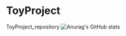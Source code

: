 # ToyProject
ToyProject_repository
![Anurag's GitHub stats](https://github-readme-stats.vercel.app/api?username=Hwang-97&show_icons=true&theme=radical)

